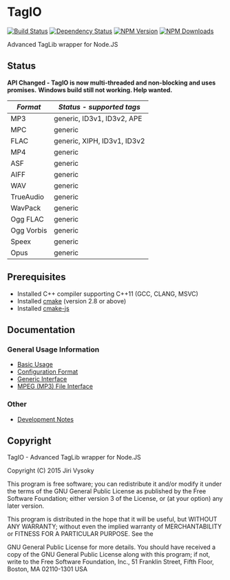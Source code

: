# TagIO

[![Build Status](https://secure.travis-ci.org/vysokyj/tagio.svg?branch=master)](http://travis-ci.org/vysokyj/tagio)
[![Dependency Status](https://david-dm.org/vysokyj/tagio.svg)](https://david-dm.org/vysokyj/tagio)
[![NPM Version](https://img.shields.io/npm/v/tagio.svg)](https://npmjs.org/package/tagio)
[![NPM Downloads](https://img.shields.io/npm/dm/tagio.svg)](https://npmjs.org/package/tagio)

Advanced TagLib wrapper for Node.JS

## Status

**API Changed - TagIO is now multi-threaded and non-blocking and uses promises.**
**Windows build still not working. Help wanted.**

| *Format*   | *Status - supported tags*        |
| ---------- | -------------------------------- |
| MP3        | generic, ID3v1, ID3v2, APE       |
| MPC        | generic                          |
| FLAC       | generic, XIPH, ID3v1, ID3v2      |
| MP4        | generic                          |
| ASF        | generic                          |
| AIFF       | generic                          |
| WAV        | generic                          |
| TrueAudio  | generic                          |
| WavPack    | generic                          |
| Ogg FLAC   | generic                          |
| Ogg Vorbis | generic                          |
| Speex      | generic                          |
| Opus       | generic                          |

## Prerequisites

*   Installed C++ compiler supporting C++11 (GCC, CLANG, MSVC)
*   Installed [cmake](https://cmake.org/) (version 2.8 or above)
*   Installed [cmake-js](https://www.npmjs.com/package/cmake-j)

## Documentation

### General Usage Information

*   [Basic Usage](./doc/basic.md)
*   [Configuration Format](./doc/config.md)
*   [Generic Interface](./doc/generic.md)
*   [MPEG (MP3) File Interface](./doc/mpeg.md)

### Other

*   [Development Notes](./doc/notes.md)

## Copyright

TagIO - Advanced TagLib wrapper for Node.JS

Copyright (C) 2015  Jiri Vysoky

This program is free software; you can redistribute it and/or modify
it under the terms of the GNU General Public License as published by
the Free Software Foundation; either version 3 of the License, or
(at your option) any later version.

This program is distributed in the hope that it will be useful,
but WITHOUT ANY WARRANTY; without even the implied warranty of
MERCHANTABILITY or FITNESS FOR A PARTICULAR PURPOSE.  See the

GNU General Public License for more details.
You should have received a copy of the GNU General Public License
along with this program; if not, write to the Free Software Foundation,
Inc., 51 Franklin Street, Fifth Floor, Boston, MA 02110-1301  USA
